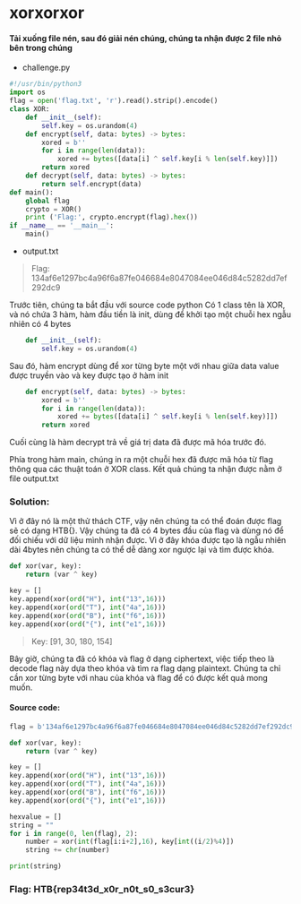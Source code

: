 # xorxorxor
#### Tải xuống file nén, sau đó giải nén chúng, chúng ta nhận được 2 file nhỏ bên trong chúng
* challenge.py
```python
#!/usr/bin/python3
import os
flag = open('flag.txt', 'r').read().strip().encode()
class XOR:
    def __init__(self):
        self.key = os.urandom(4)
    def encrypt(self, data: bytes) -> bytes:
        xored = b''
        for i in range(len(data)):
            xored += bytes([data[i] ^ self.key[i % len(self.key)]])
        return xored
    def decrypt(self, data: bytes) -> bytes:
        return self.encrypt(data)
def main():
    global flag
    crypto = XOR()
    print ('Flag:', crypto.encrypt(flag).hex())
if __name__ == '__main__':
    main()

```
* output.txt
> Flag: 134af6e1297bc4a96f6a87fe046684e8047084ee046d84c5282dd7ef292dc9

Trước tiên, chúng ta bắt đầu với source code python
Có 1 class tên là XOR, và nó chứa 3 hàm, hàm đầu tiền là init, dùng để khởi tạo một chuỗi hex ngẫu nhiên có 4 bytes
```python 
    def __init__(self):
        self.key = os.urandom(4)
```

Sau đó, hàm encrypt dùng để xor từng byte một với nhau giữa data value được truyền vào và key được tạo ở hàm init
```python 
    def encrypt(self, data: bytes) -> bytes:
        xored = b''
        for i in range(len(data)):
            xored += bytes([data[i] ^ self.key[i % len(self.key)]])
        return xored
```
Cuối cùng là hàm decrypt trả về giá trị data đã được mã hóa trước đó.

Phía trong hàm main, chúng in ra một chuỗi hex đã được mã hóa từ flag thông qua các thuật toán ở XOR class. Kết quả chúng ta nhận được nằm ở file output.txt

### Solution: 

Vì ở đây nó là một thử thách CTF, vậy nên chúng ta có thể đoán được flag sẽ có dạng HTB{}. Vậy chúng ta đã có 4 bytes đầu của flag và dùng nó để đối chiếu với dữ liệu mình nhận được. Vì ở đây khóa được tạo là ngẫu nhiên dài 4bytes nên chúng ta có thể dễ dàng xor ngược lại và tìm được khóa.

```python
def xor(var, key):
    return (var ^ key)

key = []
key.append(xor(ord("H"), int("13",16)))
key.append(xor(ord("T"), int("4a",16)))
key.append(xor(ord("B"), int("f6",16)))
key.append(xor(ord("{"), int("e1",16)))
```

> Key: [91, 30, 180, 154]

Bây giờ, chúng ta đã có khóa và flag ở dạng ciphertext, việc tiếp theo là decode flag này dựa theo khóa và tìm ra flag dạng plaintext. Chúng ta chỉ cần xor từng byte với nhau của khóa và flag để có được kết quả mong muốn.

#### Source code:
```python
flag = b'134af6e1297bc4a96f6a87fe046684e8047084ee046d84c5282dd7ef292dc9'

def xor(var, key):
    return (var ^ key)

key = []
key.append(xor(ord("H"), int("13",16)))
key.append(xor(ord("T"), int("4a",16)))
key.append(xor(ord("B"), int("f6",16)))
key.append(xor(ord("{"), int("e1",16)))

hexvalue = []
string = ""
for i in range(0, len(flag), 2):
    number = xor(int(flag[i:i+2],16), key[int((i/2)%4)])
    string += chr(number)

print(string)
```
### Flag: HTB{rep34t3d_x0r_n0t_s0_s3cur3}  
